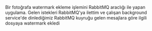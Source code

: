 Bir fotoğrafa watermark ekleme işlemini RabbitMQ araclığı ile yapan uygulama. Gelen istekleri RabbitMQ'ya ilettim ve çalışan background service'de dinlediğimiz RabbitMQ kuyruğu gelen mesajlara göre ilgili dosyaya watermark ekledi
